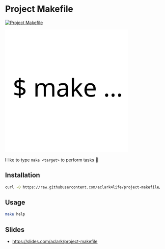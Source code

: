 # Project Makefile

[![Project Makefile](https://github.com/aclark4life/project-makefile/actions/workflows/project-makefile.yml/badge.svg)](https://github.com/aclark4life/project-makefile/actions/workflows/project-makefile.yml)

![Logo](logo.png)

I like to type `make <target>` to perform tasks 🤷

## Installation

```bash
curl -O https://raw.githubusercontent.com/aclark4life/project-makefile/main/Makefile
```

## Usage

```bash
make help
```

## Slides

- https://slides.com/aclark/project-makefile
